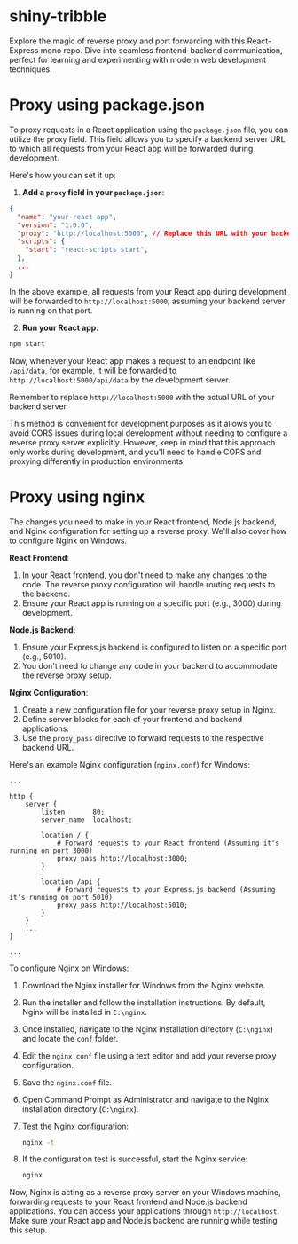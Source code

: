 # shiny-tribble
Explore the magic of reverse proxy and port forwarding with this React-Express mono repo. Dive into seamless frontend-backend communication, perfect for learning and experimenting with modern web development techniques.

# Proxy using package.json
To proxy requests in a React application using the `package.json` file, you can utilize the `proxy` field. This field allows you to specify a backend server URL to which all requests from your React app will be forwarded during development.

Here's how you can set it up:

1. **Add a `proxy` field in your `package.json`**:

```json
{
  "name": "your-react-app",
  "version": "1.0.0",
  "proxy": "http://localhost:5000", // Replace this URL with your backend server URL
  "scripts": {
    "start": "react-scripts start",
  },
  ...
}
```

In the above example, all requests from your React app during development will be forwarded to `http://localhost:5000`, assuming your backend server is running on that port.

2. **Run your React app**:

```bash
npm start
```

Now, whenever your React app makes a request to an endpoint like `/api/data`, for example, it will be forwarded to `http://localhost:5000/api/data` by the development server.

Remember to replace `http://localhost:5000` with the actual URL of your backend server.

This method is convenient for development purposes as it allows you to avoid CORS issues during local development without needing to configure a reverse proxy server explicitly. However, keep in mind that this approach only works during development, and you'll need to handle CORS and proxying differently in production environments.

# Proxy using nginx
The changes you need to make in your React frontend, Node.js backend, and Nginx configuration for setting up a reverse proxy. We'll also cover how to configure Nginx on Windows.

**React Frontend**:
1. In your React frontend, you don't need to make any changes to the code. The reverse proxy configuration will handle routing requests to the backend.
2. Ensure your React app is running on a specific port (e.g., 3000) during development.

**Node.js Backend**:
1. Ensure your Express.js backend is configured to listen on a specific port (e.g., 5010).
2. You don't need to change any code in your backend to accommodate the reverse proxy setup.

**Nginx Configuration**:
1. Create a new configuration file for your reverse proxy setup in Nginx.
2. Define server blocks for each of your frontend and backend applications.
3. Use the `proxy_pass` directive to forward requests to the respective backend URL.

Here's an example Nginx configuration (`nginx.conf`) for Windows:

```nginx
...

http {
    server {
        listen       80;
        server_name  localhost;

        location / {
            # Forward requests to your React frontend (Assuming it's running on port 3000)
            proxy_pass http://localhost:3000;
        }

        location /api {
            # Forward requests to your Express.js backend (Assuming it's running on port 5010)
            proxy_pass http://localhost:5010;
        }
    }
    ...
}

...
```

To configure Nginx on Windows:
1. Download the Nginx installer for Windows from the Nginx website.
2. Run the installer and follow the installation instructions. By default, Nginx will be installed in `C:\nginx`.
3. Once installed, navigate to the Nginx installation directory (`C:\nginx`) and locate the `conf` folder.
4. Edit the `nginx.conf` file using a text editor and add your reverse proxy configuration.
5. Save the `nginx.conf` file.
6. Open Command Prompt as Administrator and navigate to the Nginx installation directory (`C:\nginx`).
7. Test the Nginx configuration:

    ```bash
    nginx -t
    ```

8. If the configuration test is successful, start the Nginx service:

    ```bash
    nginx
    ```

Now, Nginx is acting as a reverse proxy server on your Windows machine, forwarding requests to your React frontend and Node.js backend applications. You can access your applications through `http://localhost`. Make sure your React app and Node.js backend are running while testing this setup.

